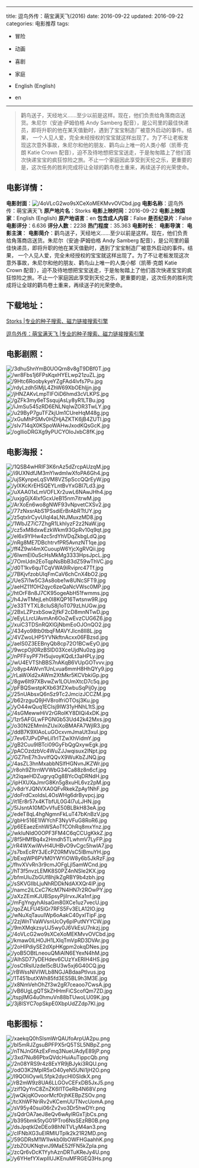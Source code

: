
---
title: 逗鸟外传：萌宝满天飞(2016)
date: 2016-09-22
updated: 2016-09-22
categories: 电影推荐
tags:
- 冒险
- 动画
- 喜剧
- 家庭

- English (English)
- en
---


> 鹳鸟送子，天经地义……至少以前是这样。现在，他们负责给角落商店送货。朱尼尔（安迪·萨姆伯格 Andy Samberg 配音），是公司里的最佳快递员，即将升职的他在某天值勤时，遇到了宝宝制造厂被意外启动的事件。结果， 一个人见人爱，完全未经授权的宝宝就这样出现了。为了不让老板发现这次意外事故，朱尼尔和他的朋友、鹳鸟山上唯一的人类小郁（凯蒂·克朗 Katie Crown 配音），迫不及待地想把宝宝送走，于是匆匆踏上了他们首次快递宝宝的疯狂惊险之旅。不止一个家庭因此享受到天伦之乐，更重要的是，这次任务的胜利完成将让全球的鹳鸟卷土重来，再续送子的光荣使命。

## **电影详情**：

**电影封面**：<img src="https://image.tmdb.org/t/p/w200/4oVLcG2wo9sXCeXoMEKMvvOVCbd.jpg" alt="/4oVLcG2wo9sXCeXoMEKMvvOVCbd.jpg" title="/4oVLcG2wo9sXCeXoMEKMvvOVCbd.jpg">
**电影名称**：逗鸟外传：萌宝满天飞
**原产地片名**：Storks
**电影上映时间**：2016-09-22
**电影上映国家**：English (English)
**原产地语言**：en
**包含成人内容**：False
**是否纪录片**：False
**电影评分**：6.636
**评分人数**：2238
**热门程度**：35.363
**电影时长**：
**电影导演**：
**电影主演**：
**电影简介**：鹳鸟送子，天经地义……至少以前是这样。现在，他们负责给角落商店送货。朱尼尔（安迪·萨姆伯格 Andy Samberg 配音），是公司里的最佳快递员，即将升职的他在某天值勤时，遇到了宝宝制造厂被意外启动的事件。结果， 一个人见人爱，完全未经授权的宝宝就这样出现了。为了不让老板发现这次意外事故，朱尼尔和他的朋友、鹳鸟山上唯一的人类小郁（凯蒂·克朗 Katie Crown 配音），迫不及待地想把宝宝送走，于是匆匆踏上了他们首次快递宝宝的疯狂惊险之旅。不止一个家庭因此享受到天伦之乐，更重要的是，这次任务的胜利完成将让全球的鹳鸟卷土重来，再续送子的光荣使命。

## **下载地址**：
[Storks |专业的种子搜索、磁力链接搜索引擎](https://movie.amd794.com:2083/?search=Storks&ordering=&mode=match_phrase&page_size=10&page=1)

[逗鸟外传：萌宝满天飞 |专业的种子搜索、磁力链接搜索引擎](https://movie.amd794.com:2083/?search=%E9%80%97%E9%B8%9F%E5%A4%96%E4%BC%A0%EF%BC%9A%E8%90%8C%E5%AE%9D%E6%BB%A1%E5%A4%A9%E9%A3%9E&ordering=&mode=match_phrase&page_size=10&page=1)
 

## **电影剧照**：
<img src="https://image.tmdb.org/t/p/original/3dhuShnYmB0UOQrn8v8gT9DBf0T.jpg" alt="/3dhuShnYmB0UOQrn8v8gT9DBf0T.jpg" title="/3dhuShnYmB0UOQrn8v8gT9DBf0T.jpg"><img src="https://image.tmdb.org/t/p/original/wr8Fbs1j6FPsKqxHYELwp21zuZL.jpg" alt="/wr8Fbs1j6FPsKqxHYELwp21zuZL.jpg" title="/wr8Fbs1j6FPsKqxHYELwp21zuZL.jpg"><img src="https://image.tmdb.org/t/p/original/9Htc6RoobykyeYZgFAd4lvfs7Pu.jpg" alt="/9Htc6RoobykyeYZgFAd4lvfs7Pu.jpg" title="/9Htc6RoobykyeYZgFAd4lvfs7Pu.jpg"><img src="https://image.tmdb.org/t/p/original/rdyLzdh5lMjL4ZhW69XbOEhljjn.jpg" alt="/rdyLzdh5lMjL4ZhW69XbOEhljjn.jpg" title="/rdyLzdh5lMjL4ZhW69XbOEhljjn.jpg"><img src="https://image.tmdb.org/t/p/original/jHNZAKvLmpTIFOiD6hmd3cVLKPS.jpg" alt="/jHNZAKvLmpTIFOiD6hmd3cVLKPS.jpg" title="/jHNZAKvLmpTIFOiD6hmd3cVLKPS.jpg"><img src="https://image.tmdb.org/t/p/original/gZFk3my6eTSsqujAsLy8yR1LTBu.jpg" alt="/gZFk3my6eTSsqujAsLy8yR1LTBu.jpg" title="/gZFk3my6eTSsqujAsLy8yR1LTBu.jpg"><img src="https://image.tmdb.org/t/p/original/iJmSu545zRD6ENLNqIwZOR3TwLY.jpg" alt="/iJmSu545zRD6ENLNqIwZOR3TwLY.jpg" title="/iJmSu545zRD6ENLNqIwZOR3TwLY.jpg"><img src="https://image.tmdb.org/t/p/original/u29ByP7guTFZkjUm1CUreHqM48g.jpg" alt="/u29ByP7guTFZkjUm1CUreHqM48g.jpg" title="/u29ByP7guTFZkjUm1CUreHqM48g.jpg"><img src="https://image.tmdb.org/t/p/original/xGuMhPSMv0HZHjAZKTK6jB4ZUTl.jpg" alt="/xGuMhPSMv0HZHjAZKTK6jB4ZUTl.jpg" title="/xGuMhPSMv0HZHjAZKTK6jB4ZUTl.jpg"><img src="https://image.tmdb.org/t/p/original/sIv714qX0KSpoWAHwJxodKQsGcK.jpg" alt="/sIv714qX0KSpoWAHwJxodKQsGcK.jpg" title="/sIv714qX0KSpoWAHwJxodKQsGcK.jpg"><img src="https://image.tmdb.org/t/p/original/ogIlioDRGXg9yPUCYOloJxbC8fK.jpg" alt="/ogIlioDRGXg9yPUCYOloJxbC8fK.jpg" title="/ogIlioDRGXg9yPUCYOloJxbC8fK.jpg">

## **电影海报**：
<img src="https://image.tmdb.org/t/p/original/1QSB4wHRIF3K6nAz5dZrcpAUzqM.jpg" alt="/1QSB4wHRIF3K6nAz5dZrcpAUzqM.jpg" title="/1QSB4wHRIF3K6nAz5dZrcpAUzqM.jpg"><img src="https://image.tmdb.org/t/p/original/i9UXNdfJM3mYlwdmIwXfoPA6Gh4.jpg" alt="/i9UXNdfJM3mYlwdmIwXfoPA6Gh4.jpg" title="/i9UXNdfJM3mYlwdmIwXfoPA6Gh4.jpg"><img src="https://image.tmdb.org/t/p/original/ujSKynpeLqSVM8VZ5pSccQQrEyW.jpg" alt="/ujSKynpeLqSVM8VZ5pSccQQrEyW.jpg" title="/ujSKynpeLqSVM8VZ5pSccQQrEyW.jpg"><img src="https://image.tmdb.org/t/p/original/ylXKcKrEHSQEYLntBvYxGBI7Ld3.jpg" alt="/ylXKcKrEHSQEYLntBvYxGBI7Ld3.jpg" title="/ylXKcKrEHSQEYLntBvYxGBI7Ld3.jpg"><img src="https://image.tmdb.org/t/p/original/uXAA01xLmVOFLXr2uwL6NAwJHh4.jpg" alt="/uXAA01xLmVOFLXr2uwL6NAwJHh4.jpg" title="/uXAA01xLmVOFLXr2uwL6NAwJHh4.jpg"><img src="https://image.tmdb.org/t/p/original/uxjgGjX4lxfGcxUeB15nm7itrwM.jpg" alt="/uxjgGjX4lxfGcxUeB15nm7itrwM.jpg" title="/uxjgGjX4lxfGcxUeB15nm7itrwM.jpg"><img src="https://image.tmdb.org/t/p/original/ArXoEn6wo8gNWF93vNpvetCXSv2.jpg" alt="/ArXoEn6wo8gNWF93vNpvetCXSv2.jpg" title="/ArXoEn6wo8gNWF93vNpvetCXSv2.jpg"><img src="https://image.tmdb.org/t/p/original/77zNxsrAbS1PSsdiErBrAbRTtUY.jpg" alt="/77zNxsrAbS1PSsdiErBrAbRTtUY.jpg" title="/77zNxsrAbS1PSsdiErBrAbRTtUY.jpg"><img src="https://image.tmdb.org/t/p/original/z5qtxIrCyvUIql4aLNtJMuxzMD8.jpg" alt="/z5qtxIrCyvUIql4aLNtJMuxzMD8.jpg" title="/z5qtxIrCyvUIql4aLNtJMuxzMD8.jpg"><img src="https://image.tmdb.org/t/p/original/1WbJZ7iC7ZhgR1LkhIyzF2z2NaW.jpg" alt="/1WbJZ7iC7ZhgR1LkhIyzF2z2NaW.jpg" title="/1WbJZ7iC7ZhgR1LkhIyzF2z2NaW.jpg"><img src="https://image.tmdb.org/t/p/original/cz5xM8dxwEzkWkm93GpRv10q9qt.jpg" alt="/cz5xM8dxwEzkWkm93GpRv10q9qt.jpg" title="/cz5xM8dxwEzkWkm93GpRv10q9qt.jpg"><img src="https://image.tmdb.org/t/p/original/el6x9YlHw4zc5rdYhVDqZkbgLdQ.jpg" alt="/el6x9YlHw4zc5rdYhVDqZkbgLdQ.jpg" title="/el6x9YlHw4zc5rdYhVDqZkbgLdQ.jpg"><img src="https://image.tmdb.org/t/p/original/nRg8ME7DBchtrvfPR5AvnzNT1qe.jpg" alt="/nRg8ME7DBchtrvfPR5AvnzNT1qe.jpg" title="/nRg8ME7DBchtrvfPR5AvnzNT1qe.jpg"><img src="https://image.tmdb.org/t/p/original/ff4Z9wI4mXCuoupW6YjcXgRVQii.jpg" alt="/ff4Z9wI4mXCuoupW6YjcXgRVQii.jpg" title="/ff4Z9wI4mXCuoupW6YjcXgRVQii.jpg"><img src="https://image.tmdb.org/t/p/original/6IwmEl0uScHsMkMg3333HpsJpcL.jpg" alt="/6IwmEl0uScHsMkMg3333HpsJpcL.jpg" title="/6IwmEl0uScHsMkMg3333HpsJpcL.jpg"><img src="https://image.tmdb.org/t/p/original/7OmUdn2EoTqpNsBbB3dZ59wThVC.jpg" alt="/7OmUdn2EoTqpNsBbB3dZ59wThVC.jpg" title="/7OmUdn2EoTqpNsBbB3dZ59wThVC.jpg"><img src="https://image.tmdb.org/t/p/original/d0T1kv6quTCqVWA9iRviprc47Tf.jpg" alt="/d0T1kv6quTCqVWA9iRviprc47Tf.jpg" title="/d0T1kv6quTCqVWA9iRviprc47Tf.jpg"><img src="https://image.tmdb.org/t/p/original/7BKjvfzobUIqFmCaV6chCnX4bO2.jpg" alt="/7BKjvfzobUIqFmCaV6chCnX4bO2.jpg" title="/7BKjvfzobUIqFmCaV6chCnX4bO2.jpg"><img src="https://image.tmdb.org/t/p/original/UeS7i1w5C3As8obe1w8UNcSFT9.jpg" alt="/UeS7i1w5C3As8obe1w8UNcSFT9.jpg" title="/UeS7i1w5C3As8obe1w8UNcSFT9.jpg"><img src="https://image.tmdb.org/t/p/original/aeHZ11fOH2qyc6zeQaNcVWsc0MP.jpg" alt="/aeHZ11fOH2qyc6zeQaNcVWsc0MP.jpg" title="/aeHZ11fOH2qyc6zeQaNcVWsc0MP.jpg"><img src="https://image.tmdb.org/t/p/original/htOrF8n8J7CK95ogeAbH51fwmms.jpg" alt="/htOrF8n8J7CK95ogeAbH51fwmms.jpg" title="/htOrF8n8J7CK95ogeAbH51fwmms.jpg"><img src="https://image.tmdb.org/t/p/original/h4JwTMejLeh0I8KQP16Twtsnw9R.jpg" alt="/h4JwTMejLeh0I8KQP16Twtsnw9R.jpg" title="/h4JwTMejLeh0I8KQP16Twtsnw9R.jpg"><img src="https://image.tmdb.org/t/p/original/e33TYTXL8cIuS8j1oT079zLhUGw.jpg" alt="/e33TYTXL8cIuS8j1oT079zLhUGw.jpg" title="/e33TYTXL8cIuS8j1oT079zLhUGw.jpg"><img src="https://image.tmdb.org/t/p/original/2BxLZPzxbSow2jfkF2cD8mnNTwD.jpg" alt="/2BxLZPzxbSow2jfkF2cD8mnNTwD.jpg" title="/2BxLZPzxbSow2jfkF2cD8mnNTwD.jpg"><img src="https://image.tmdb.org/t/p/original/eEyLLrcUAvmAn6OoZwEvzCUG6Z6.jpg" alt="/eEyLLrcUAvmAn6OoZwEvzCUG6Z6.jpg" title="/eEyLLrcUAvmAn6OoZwEvzCUG6Z6.jpg"><img src="https://image.tmdb.org/t/p/original/xuiC3TDSnRQXlGjNbmEoOJOnQO2.jpg" alt="/xuiC3TDSnRQXlGjNbmEoOJOnQO2.jpg" title="/xuiC3TDSnRQXlGjNbmEoOJOnQO2.jpg"><img src="https://image.tmdb.org/t/p/original/434yo98tb0tbqFMAVYJlcn8II8L.jpg" alt="/434yo98tb0tbqFMAVYJlcn8II8L.jpg" title="/434yo98tb0tbqFMAVYJlcn8II8L.jpg"><img src="https://image.tmdb.org/t/p/original/4VZwoLHP5YVNkftnAcxx06FBzsd.jpg" alt="/4VZwoLHP5YVNkftnAcxx06FBzsd.jpg" title="/4VZwoLHP5YVNkftnAcxx06FBzsd.jpg"><img src="https://image.tmdb.org/t/p/original/aeIS0Z3EEBnyQb8cp72O1BCwEyO.jpg" alt="/aeIS0Z3EEBnyQb8cp72O1BCwEyO.jpg" title="/aeIS0Z3EEBnyQb8cp72O1BCwEyO.jpg"><img src="https://image.tmdb.org/t/p/original/9wcpOjl0RzBSlD03XceUjdNu0zg.jpg" alt="/9wcpOjl0RzBSlD03XceUjdNu0zg.jpg" title="/9wcpOjl0RzBSlD03XceUjdNu0zg.jpg"><img src="https://image.tmdb.org/t/p/original/nPFFsyPF7H5ujvoyKQdLt3aHPLy.jpg" alt="/nPFFsyPF7H5ujvoyKQdLt3aHPLy.jpg" title="/nPFFsyPF7H5ujvoyKQdLt3aHPLy.jpg"><img src="https://image.tmdb.org/t/p/original/wU4EVTShBBS7nAKqB6VUpGOTvvv.jpg" alt="/wU4EVTShBBS7nAKqB6VUpGOTvvv.jpg" title="/wU4EVTShBBS7nAKqB6VUpGOTvvv.jpg"><img src="https://image.tmdb.org/t/p/original/o8yp4AWvn1UnLvua6mmH8HhQYy9.jpg" alt="/o8yp4AWvn1UnLvua6mmH8HhQYy9.jpg" title="/o8yp4AWvn1UnLvua6mmH8HhQYy9.jpg"><img src="https://image.tmdb.org/t/p/original/rLaWiXd2xAWm2XtMkr5KCVbkiGp.jpg" alt="/rLaWiXd2xAWm2XtMkr5KCVbkiGp.jpg" title="/rLaWiXd2xAWm2XtMkr5KCVbkiGp.jpg"><img src="https://image.tmdb.org/t/p/original/8gw6It97XBvwZw1LOUmXtcD7c5q.jpg" alt="/8gw6It97XBvwZw1LOUmXtcD7c5q.jpg" title="/8gw6It97XBvwZw1LOUmXtcD7c5q.jpg"><img src="https://image.tmdb.org/t/p/original/pFBQSwstpKXb63fZXwbuSqPij0y.jpg" alt="/pFBQSwstpKXb63fZXwbuSqPij0y.jpg" title="/pFBQSwstpKXb63fZXwbuSqPij0y.jpg"><img src="https://image.tmdb.org/t/p/original/25nUAbsxQ6nSz9Tc2JmcizJCCZM.jpg" alt="/25nUAbsxQ6nSz9Tc2JmcizJCCZM.jpg" title="/25nUAbsxQ6nSz9Tc2JmcizJCCZM.jpg"><img src="https://image.tmdb.org/t/p/original/b62rzguQ9jHV8roIfriOTOsj3Ku.jpg" alt="/b62rzguQ9jHV8roIfriOTOsj3Ku.jpg" title="/b62rzguQ9jHV8roIfriOTOsj3Ku.jpg"><img src="https://image.tmdb.org/t/p/original/yO44wQuq1ECIsj9IW31yHNhL1tS.jpg" alt="/yO44wQuq1ECIsj9IW31yHNhL1tS.jpg" title="/yO44wQuq1ECIsj9IW31yHNhL1tS.jpg"><img src="https://image.tmdb.org/t/p/original/4sGMewwHiV2rGRolKY8DIQi4xDK.jpg" alt="/4sGMewwHiV2rGRolKY8DIQi4xDK.jpg" title="/4sGMewwHiV2rGRolKY8DIQi4xDK.jpg"><img src="https://image.tmdb.org/t/p/original/1zr5AFGLwFPGNGb53Ud42k42Mxs.jpg" alt="/1zr5AFGLwFPGNGb53Ud42k42Mxs.jpg" title="/1zr5AFGLwFPGNGb53Ud42k42Mxs.jpg"><img src="https://image.tmdb.org/t/p/original/o30N2EMmInZUxiXoBMAFA7WjlR3.jpg" alt="/o30N2EMmInZUxiXoBMAFA7WjlR3.jpg" title="/o30N2EMmInZUxiXoBMAFA7WjlR3.jpg"><img src="https://image.tmdb.org/t/p/original/ddB7K9XlAoLuGOcxvmJmaUt3xuI.jpg" alt="/ddB7K9XlAoLuGOcxvmJmaUt3xuI.jpg" title="/ddB7K9XlAoLuGOcxvmJmaUt3xuI.jpg"><img src="https://image.tmdb.org/t/p/original/7ev67JPvDPeLiI1rITZwXhVidmY.jpg" alt="/7ev67JPvDPeLiI1rITZwXhVidmY.jpg" title="/7ev67JPvDPeLiI1rITZwXhVidmY.jpg"><img src="https://image.tmdb.org/t/p/original/gB2Cuu9IBTci09GyFbQgQxywEgk.jpg" alt="/gB2Cuu9IBTci09GyFbQgQxywEgk.jpg" title="/gB2Cuu9IBTci09GyFbQgQxywEgk.jpg"><img src="https://image.tmdb.org/t/p/original/pACOzdzbVc4WuZJJwqisux2INpt.jpg" alt="/pACOzdzbVc4WuZJJwqisux2INpt.jpg" title="/pACOzdzbVc4WuZJJwqisux2INpt.jpg"><img src="https://image.tmdb.org/t/p/original/GZ7lnE7h3vvIfQQvX9WuKbZJNQ.jpg" alt="/GZ7lnE7h3vvIfQQvX9WuKbZJNQ.jpg" title="/GZ7lnE7h3vvIfQQvX9WuKbZJNQ.jpg"><img src="https://image.tmdb.org/t/p/original/4asZL3hnMxabbNSIfHGNvnJKZWr.jpg" alt="/4asZL3hnMxabbNSIfHGNvnJKZWr.jpg" title="/4asZL3hnMxabbNSIfHGNvnJKZWr.jpg"><img src="https://image.tmdb.org/t/p/original/r8oh9ZItrnWVWbG34Ca88z8n6cf.jpg" alt="/r8oh9ZItrnWVWbG34Ca88z8n6cf.jpg" title="/r8oh9ZItrnWVWbG34Ca88z8n6cf.jpg"><img src="https://image.tmdb.org/t/p/original/t2iqaeHDZugryqOg8BYcOqDRNdH.jpg" alt="/t2iqaeHDZugryqOg8BYcOqDRNdH.jpg" title="/t2iqaeHDZugryqOg8BYcOqDRNdH.jpg"><img src="https://image.tmdb.org/t/p/original/ipHXUXaJmrG8Kn5g8xuHL6vz2pM.jpg" alt="/ipHXUXaJmrG8Kn5g8xuHL6vz2pM.jpg" title="/ipHXUXaJmrG8Kn5g8xuHL6vz2pM.jpg"><img src="https://image.tmdb.org/t/p/original/v8drYJQNVXA0QFvRkekZpAy1NhF.jpg" alt="/v8drYJQNVXA0QFvRkekZpAy1NhF.jpg" title="/v8drYJQNVXA0QFvRkekZpAy1NhF.jpg"><img src="https://image.tmdb.org/t/p/original/doFrdCxoIdsL4OsWHg6drByvpcj.jpg" alt="/doFrdCxoIdsL4OsWHg6drByvpcj.jpg" title="/doFrdCxoIdsL4OsWHg6drByvpcj.jpg"><img src="https://image.tmdb.org/t/p/original/it1Er8r57x4KTbfUL0G4l7uLJHN.jpg" alt="/it1Er8r57x4KTbfUL0G4l7uLJHN.jpg" title="/it1Er8r57x4KTbfUL0G4l7uLJHN.jpg"><img src="https://image.tmdb.org/t/p/original/5lJsntA10MDvVfuE50BLBkH83eA.jpg" alt="/5lJsntA10MDvVfuE50BLBkH83eA.jpg" title="/5lJsntA10MDvVfuE50BLBkH83eA.jpg"><img src="https://image.tmdb.org/t/p/original/edeT8qL4hgNgmnFkLuT47bKnBzV.jpg" alt="/edeT8qL4hgNgmnFkLuT47bKnBzV.jpg" title="/edeT8qL4hgNgmnFkLuT47bKnBzV.jpg"><img src="https://image.tmdb.org/t/p/original/gbHr516E1IWYchF3NyVFuG8RoR6.jpg" alt="/gbHr516E1IWYchF3NyVFuG8RoR6.jpg" title="/gbHr516E1IWYchF3NyVFuG8RoR6.jpg"><img src="https://image.tmdb.org/t/p/original/p6EEaezEnhWSAoTfCOhRq8mxYnz.jpg" alt="/p6EEaezEnhWSAoTfCOhRq8mxYnz.jpg" title="/p6EEaezEnhWSAoTfCOhRq8mxYnz.jpg"><img src="https://image.tmdb.org/t/p/original/wkIuNIdO0OPF3FM4C6qCCUgKkkZ.jpg" alt="/wkIuNIdO0OPF3FM4C6qCCUgKkkZ.jpg" title="/wkIuNIdO0OPF3FM4C6qCCUgKkkZ.jpg"><img src="https://image.tmdb.org/t/p/original/8f5HMfBq4x2Hmdh5TLwhmV7LyFP.jpg" alt="/8f5HMfBq4x2Hmdh5TLwhmV7LyFP.jpg" title="/8f5HMfBq4x2Hmdh5TLwhmV7LyFP.jpg"><img src="https://image.tmdb.org/t/p/original/rR4WXwiWvH4UHBvO9vCgc5hwlA7.jpg" alt="/rR4WXwiWvH4UHBvO9vCgc5hwlA7.jpg" title="/rR4WXwiWvH4UHBvO9vCgc5hwlA7.jpg"><img src="https://image.tmdb.org/t/p/original/s7bxEcRY3JEcPZ0RMVsC5IBmuYH.jpg" alt="/s7bxEcRY3JEcPZ0RMVsC5IBmuYH.jpg" title="/s7bxEcRY3JEcPZ0RMVsC5IBmuYH.jpg"><img src="https://image.tmdb.org/t/p/original/bExqWP6PVM0YWYiOW8y6b5JkRzF.jpg" alt="/bExqWP6PVM0YWYiOW8y6b5JkRzF.jpg" title="/bExqWP6PVM0YWYiOW8y6b5JkRzF.jpg"><img src="https://image.tmdb.org/t/p/original/fhvXVvRn3r9cmJOFgLjI5amWCnd.jpg" alt="/fhvXVvRn3r9cmJOFgLjI5amWCnd.jpg" title="/fhvXVvRn3r9cmJOFgLjI5amWCnd.jpg"><img src="https://image.tmdb.org/t/p/original/hT3f5nvzLEMK8S0PZ4nNSIe2KX.jpg" alt="/hT3f5nvzLEMK8S0PZ4nNSIe2KX.jpg" title="/hT3f5nvzLEMK8S0PZ4nNSIe2KX.jpg"><img src="https://image.tmdb.org/t/p/original/bfmUluZbGUf8hjlkZgRBY9b4zbh.jpg" alt="/bfmUluZbGUf8hjlkZgRBY9b4zbh.jpg" title="/bfmUluZbGUf8hjlkZgRBY9b4zbh.jpg"><img src="https://image.tmdb.org/t/p/original/sSKVGIlbLjuNhRDDkNdAXXQr4IP.jpg" alt="/sSKVGIlbLjuNhRDDkNdAXXQr4IP.jpg" title="/sSKVGIlbLjuNhRDDkNdAXXQr4IP.jpg"><img src="https://image.tmdb.org/t/p/original/namc2iLCxC7KcM7N4HN7r2ROwPY.jpg" alt="/namc2iLCxC7KcM7N4HN7r2ROwPY.jpg" title="/namc2iLCxC7KcM7N4HN7r2ROwPY.jpg"><img src="https://image.tmdb.org/t/p/original/aXzZEmKJUBSpsyPjiIrvxJKa1nf.jpg" alt="/aXzZEmKJUBSpsyPjiIrvxJKa1nf.jpg" title="/aXzZEmKJUBSpsyPjiIrvxJKa1nf.jpg"><img src="https://image.tmdb.org/t/p/original/mFgYngyhAIsaGm80XCe1uz7vecU.jpg" alt="/mFgYngyhAIsaGm80XCe1uz7vecU.jpg" title="/mFgYngyhAIsaGm80XCe1uz7vecU.jpg"><img src="https://image.tmdb.org/t/p/original/qoZALFU45lGr7RFS5Fv3ELA12IO.jpg" alt="/qoZALFU45lGr7RFS5Fv3ELA12IO.jpg" title="/qoZALFU45lGr7RFS5Fv3ELA12IO.jpg"><img src="https://image.tmdb.org/t/p/original/wNuXqTauuIWp6oAakC40yxITipF.jpg" alt="/wNuXqTauuIWp6oAakC40yxITipF.jpg" title="/wNuXqTauuIWp6oAakC40yxITipF.jpg"><img src="https://image.tmdb.org/t/p/original/2zjWnTVaWVsnUcOy6pIPutNYYCW.jpg" alt="/2zjWnTVaWVsnUcOy6pIPutNYYCW.jpg" title="/2zjWnTVaWVsnUcOy6pIPutNYYCW.jpg"><img src="https://image.tmdb.org/t/p/original/9mXMqkzsyUJ5wy0J6VkEsU7nkzj.jpg" alt="/9mXMqkzsyUJ5wy0J6VkEsU7nkzj.jpg" title="/9mXMqkzsyUJ5wy0J6VkEsU7nkzj.jpg"><img src="https://image.tmdb.org/t/p/original/4oVLcG2wo9sXCeXoMEKMvvOVCbd.jpg" alt="/4oVLcG2wo9sXCeXoMEKMvvOVCbd.jpg" title="/4oVLcG2wo9sXCeXoMEKMvvOVCbd.jpg"><img src="https://image.tmdb.org/t/p/original/kmaw0lLHOJH1LXIqTmVpRD3DVAr.jpg" alt="/kmaw0lLHOJH1LXIqTmVpRD3DVAr.jpg" title="/kmaw0lLHOJH1LXIqTmVpRD3DVAr.jpg"><img src="https://image.tmdb.org/t/p/original/2oHIPdiySE2dXpHKgpm2okqDNes.jpg" alt="/2oHIPdiySE2dXpHKgpm2okqDNes.jpg" title="/2oHIPdiySE2dXpHKgpm2okqDNes.jpg"><img src="https://image.tmdb.org/t/p/original/yoB5OBtLneouQMiAlN6EYexN4hM.jpg" alt="/yoB5OBtLneouQMiAlN6EYexN4hM.jpg" title="/yoB5OBtLneouQMiAlN6EYexN4hM.jpg"><img src="https://image.tmdb.org/t/p/original/AlhSD77yDEHdev6CUzYxERIH4HS.jpg" alt="/AlhSD77yDEHdev6CUzYxERIH4HS.jpg" title="/AlhSD77yDEHdev6CUzYxERIH4HS.jpg"><img src="https://image.tmdb.org/t/p/original/osCtRsIUzdeI5cBU3w5xj6G40CQ.jpg" alt="/osCtRsIUzdeI5cBU3w5xj6G40CQ.jpg" title="/osCtRsIUzdeI5cBU3w5xj6G40CQ.jpg"><img src="https://image.tmdb.org/t/p/original/rBWssNlVIWLb8NGJABdaaPtlvus.jpg" alt="/rBWssNlVIWLb8NGJABdaaPtlvus.jpg" title="/rBWssNlVIWLb8NGJABdaaPtlvus.jpg"><img src="https://image.tmdb.org/t/p/original/1T451butXWh85fd3ES5BL9h3M3E.jpg" alt="/1T451butXWh85fd3ES5BL9h3M3E.jpg" title="/1T451butXWh85fd3ES5BL9h3M3E.jpg"><img src="https://image.tmdb.org/t/p/original/x8NmVehOhZf3w2gR7ceaoo7CwsA.jpg" alt="/x8NmVehOhZf3w2gR7ceaoo7CwsA.jpg" title="/x8NmVehOhZf3w2gR7ceaoo7CwsA.jpg"><img src="https://image.tmdb.org/t/p/original/vB6UgLgQTSkZHHmFiCScofQm7ZD.jpg" alt="/vB6UgLgQTSkZHHmFiCScofQm7ZD.jpg" title="/vB6UgLgQTSkZHHmFiCScofQm7ZD.jpg"><img src="https://image.tmdb.org/t/p/original/tspjIMG4u0hmuVn88bTUwoLU09K.jpg" alt="/tspjIMG4u0hmuVn88bTUwoLU09K.jpg" title="/tspjIMG4u0hmuVn88bTUwoLU09K.jpg"><img src="https://image.tmdb.org/t/p/original/3j8lSYC7opSkpE0XbpUdZZdp7Kl.jpg" alt="/3j8lSYC7opSkpE0XbpUdZZdp7Kl.jpg" title="/3j8lSYC7opSkpE0XbpUdZZdp7Kl.jpg">

## **电影图标**：
<img src="https://image.tmdb.org/t/p/original/xaekqQ0hSIsmWrQAUfoArpUA2pu.png" alt="/xaekqQ0hSIsmWrQAUfoArpUA2pu.png" title="/xaekqQ0hSIsmWrQAUfoArpUA2pu.png"><img src="https://image.tmdb.org/t/p/original/bI5mRJZgsuBPFPX5rQ5TSL5NBpZ.png" alt="/bI5mRJZgsuBPFPX5rQ5TSL5NBpZ.png" title="/bI5mRJZgsuBPFPX5rQ5TSL5NBpZ.png"><img src="https://image.tmdb.org/t/p/original/nTNJnGfAzExFmq3NueUAdyE89jP.png" alt="/nTNJnGfAzExFmq3NueUAdyE89jP.png" title="/nTNJnGfAzExFmq3NueUAdyE89jP.png"><img src="https://image.tmdb.org/t/p/original/3xd7Nu86PbxQVdcHuiAuTippcQb.png" alt="/3xd7Nu86PbxQVdcHuiAuTippcQb.png" title="/3xd7Nu86PbxQVdcHuiAuTippcQb.png"><img src="https://image.tmdb.org/t/p/original/2n08YRS9r4z8ExYR9jBJyki3RQU.png" alt="/2n08YRS9r4z8ExYR9jBJyki3RQU.png" title="/2n08YRS9r4z8ExYR9jBJyki3RQU.png"><img src="https://image.tmdb.org/t/p/original/odO3K2MpIR5xO40yeN5UNi1jH2O.png" alt="/odO3K2MpIR5xO40yeN5UNi1jH2O.png" title="/odO3K2MpIR5xO40yeN5UNi1jH2O.png"><img src="https://image.tmdb.org/t/p/original/l9QOliOywlL5fpk2dycHI0SIdkX.png" alt="/l9QOliOywlL5fpk2dycHI0SIdkX.png" title="/l9QOliOywlL5fpk2dycHI0SIdkX.png"><img src="https://image.tmdb.org/t/p/original/rB2mW9z8UA6LLGOvCEFxDB5JxJ5.png" alt="/rB2mW9z8UA6LLGOvCEFxDB5JxJ5.png" title="/rB2mW9z8UA6LLGOvCEFxDB5JxJ5.png"><img src="https://image.tmdb.org/t/p/original/zif1QyYnC8ZnZK6I1TGeRb4N68V.png" alt="/zif1QyYnC8ZnZK6I1TGeRb4N68V.png" title="/zif1QyYnC8ZnZK6I1TGeRb4N68V.png"><img src="https://image.tmdb.org/t/p/original/jwQkjqKOvoorMcf0rjhKEBpZSOv.png" alt="/jwQkjqKOvoorMcf0rjhKEBpZSOv.png" title="/jwQkjqKOvoorMcf0rjhKEBpZSOv.png"><img src="https://image.tmdb.org/t/p/original/tcXhWFNriRv2vKCemUUTNvcUomA.png" alt="/tcXhWFNriRv2vKCemUUTNvcUomA.png" title="/tcXhWFNriRv2vKCemUUTNvcUomA.png"><img src="https://image.tmdb.org/t/p/original/sV95y40sui06rZv2vo3Dr5hwDYr.png" alt="/sV95y40sui06rZv2vo3Dr5hwDYr.png" title="/sV95y40sui06rZv2vo3Dr5hwDYr.png"><img src="https://image.tmdb.org/t/p/original/sQdrOA7aeJ8eQv6wAylRGxTjbCs.png" alt="/sQdrOA7aeJ8eQv6wAylRGxTjbCs.png" title="/sQdrOA7aeJ8eQv6wAylRGxTjbCs.png"><img src="https://image.tmdb.org/t/p/original/b395bmk5tyG01PTro6NsSEzRB0B.png" alt="/b395bmk5tyG01PTro6NsSEzRB0B.png" title="/b395bmk5tyG01PTro6NsSEzRB0B.png"><img src="https://image.tmdb.org/t/p/original/dsJpqtkl2eDEo98hNiTVLyM4an3.png" alt="/dsJpqtkl2eDEo98hNiTVLyM4an3.png" title="/dsJpqtkl2eDEo98hNiTVLyM4an3.png"><img src="https://image.tmdb.org/t/p/original/cIFNbXG3uElRMlUTpIk2k21R2MD.png" alt="/cIFNbXG3uElRMlUTpIk2k21R2MD.png" title="/cIFNbXG3uElRMlUTpIk2k21R2MD.png"><img src="https://image.tmdb.org/t/p/original/59GDRsM1W1Iwkb0lbOWFHGaahhK.png" alt="/59GDRsM1W1Iwkb0lbOWFHGaahhK.png" title="/59GDRsM1W1Iwkb0lbOWFHGaahhK.png"><img src="https://image.tmdb.org/t/p/original/zbZOUKNqtvrJ9MaE52fFN5kZpIa.png" alt="/zbZOUKNqtvrJ9MaE52fFN5kZpIa.png" title="/zbZOUKNqtvrJ9MaE52fFN5kZpIa.png"><img src="https://image.tmdb.org/t/p/original/zcQr6vDcK1YyhAznDRTuKReJy4U.png" alt="/zcQr6vDcK1YyhAznDRTuKReJy4U.png" title="/zcQr6vDcK1YyhAznDRTuKReJy4U.png"><img src="https://image.tmdb.org/t/p/original/y6YHefYXwpIIUJKEnuMFRGEQ3Hs.png" alt="/y6YHefYXwpIIUJKEnuMFRGEQ3Hs.png" title="/y6YHefYXwpIIUJKEnuMFRGEQ3Hs.png">
